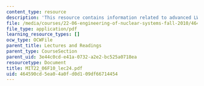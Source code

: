 ```yaml
---
content_type: resource
description: 'This resource contains information related to advanced LWRs. '
file: /media/courses/22-06-engineering-of-nuclear-systems-fall-2010/464590cd5ea04a0fd0d109df66714454_MIT22_06F10_lec24.pdf
file_type: application/pdf
learning_resource_types: []
ocw_type: OCWFile
parent_title: Lectures and Readings
parent_type: CourseSection
parent_uid: 3e44c0cd-e41a-0732-a2e2-bc525a0718ea
resourcetype: Document
title: MIT22_06F10_lec24.pdf
uid: 464590cd-5ea0-4a0f-d0d1-09df66714454
---
```


